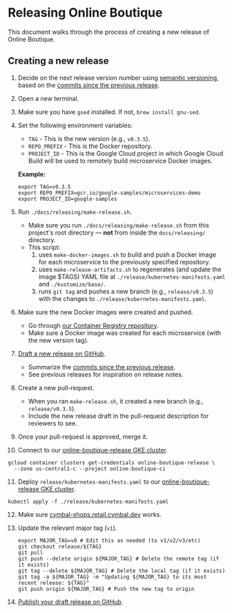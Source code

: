 # Releasing Online Boutique

This document walks through the process of creating a new release of Online Boutique.

## Creating a new release

1. Decide on the next release version number using [semantic versioning](https://semver.org/), based on the [commits since the previous release](https://github.com/GoogleCloudPlatform/microservices-demo/commits/main).

2. Open a new terminal.

3. Make sure you have `gsed` installed. If not, `brew install gnu-sed`.

4. Set the following environment variables:

   - `TAG` - This is the new version (e.g., `v0.3.5`).
   - `REPO_PREFIX` - This is the Docker repository.
   - `PROJECT_ID` - This is the Google Cloud project in which Google Cloud Build will be used to remotely build microservice Docker images.

   **Example:**

   ```
   export TAG=v0.3.5
   export REPO_PREFIX=gcr.io/google-samples/microservices-demo
   export PROJECT_ID=google-samples
   ```

5. Run `./docs/releasing/make-release.sh`.

   - Make sure you run `./docs/releasing/make-release.sh` from this project's root directory — **not** from inside the `docs/releasing/` directory.
   - This script:
     1. uses `make-docker-images.sh` to build and push a Docker image for each microservice to the previously specified repository.
     1. uses `make-release-artifacts.sh` to regenerates (and update the image $TAGS) YAML file at `./release/kubernetes-manifests.yaml` and `./kustomize/base/`.
     1. runs `git tag` and pushes a new branch (e.g., `release/v0.3.5`) with the changes to `./release/kubernetes-manifests.yaml`.

6. Make sure the new Docker images were created and pushed.

   - Go through [our Container Registry repository](https://pantheon.corp.google.com/gcr/images/google-samples/global/microservices-demo?project=google-samples).
   - Make sure a Docker image was created for each microservice (with the new version tag).

7. [Draft a new release on GitHub](https://github.com/GoogleCloudPlatform/microservices-demo/releases).

   - Summarize the [commits since the previous release](https://github.com/GoogleCloudPlatform/microservices-demo/commits/main).
   - See previous releases for inspiration on release notes.

8. Create a new pull-request.

   - When you ran `make-release.sh`, it created a new branch (e.g., `release/v0.3.5`).
   - Include the new release draft in the pull-request description for reviewers to see.

9. Once your pull-request is approved, merge it.

10. Connect to our [online-boutique-release GKE cluster](https://pantheon.corp.google.com/kubernetes/clusters/details/us-central1-c/online-boutique-release/details?project=online-boutique-ci).

   ```
   gcloud container clusters get-credentials online-boutique-release \
     --zone us-central1-c --project online-boutique-ci
   ```

11. Deploy `release/kubernetes-manifests.yaml` to our [online-boutique-release GKE cluster](https://pantheon.corp.google.com/kubernetes/clusters/details/us-central1-c/online-boutique-release/details?project=online-boutique-ci).

   ```
   kubectl apply -f ./release/kubernetes-manifests.yaml
   ```

12. Make sure [cymbal-shops.retail.cymbal.dev](https://cymbal-shops.retail.cymbal.dev) works.

13. Update the relevant major tag (`v1`).

    ```
    export MAJOR_TAG=v0 # Edit this as needed (to v1/v2/v3/etc)
    git checkout release/${TAG}
    git pull
    git push --delete origin ${MAJOR_TAG} # Delete the remote tag (if it exists)
    git tag --delete ${MAJOR_TAG} # Delete the local tag (if it exists)
    git tag -a ${MAJOR_TAG} -m "Updating ${MAJOR_TAG} to its most recent release: ${TAG}"
    git push origin ${MAJOR_TAG} # Push the new tag to origin
    ```

14. [Publish your draft release on GitHub](https://github.com/GoogleCloudPlatform/microservices-demo/releases).
